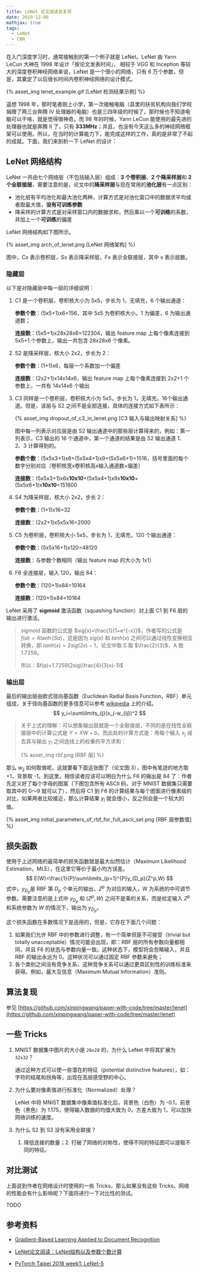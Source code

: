 ```yaml
---
title: LeNet 论文阅读及复现
date: 2019-12-08
mathjax: true
tags:
  - LeNet
  - CNN
---
```


在入门深度学习时，通常接触到的第一个例子就是 LeNet。LeNet 由 Yann LeCun 大神在 1998 年设计「按论文发表时间」， 相较于 VGG 和 Inception 等较大的深度卷积神经网络来说，LeNet 是一个很小的网络，只有 6 万个参数，但是，其奠定了以后很长时间内卷积神经网络的设计模式。

{% asset_img lenet_example.gif [LeNet 检测结果示例] %}

<escape><!-- more --></escape>

遥想 1998 年，那时笔者刚上小学，第一次接触电脑（县里的扶贫机构向我们学校捐赠了两三台奔腾 IV 处理器的电脑）也是三四年级的时候了，那时候也不知道电脑可以干啥，就是觉得很神奇。而 98 年的时候，Yann LeCun 能使用的最先进的处理器也就是奔腾 II 了，只有 **333MHz**；并且，也没有今天这么多的神经网络框架可以使用。所以，在当时的计算能力下，能完成这样的工作，真的是非常了不起的成就。下面，我们来剖析一下 LeNet 的设计：

## LeNet 网络结构

LeNet 一共由七个网络层（不包括输入层）组成：**3 个卷积层**、**2 个降采样层**和 **2 个全联接层**，需要注意的是，论文中的**降采样层**与现在常用的**池化层**有一点区别：

- 池化层有平均池化和最大池化两种，计算方式是对池化窗口中的数据求平均或者取最大值，**没有可训练参数**
- 降采样的计算方式是对采样窗口内的数据求和，然后乘以一个**可训练**的系数，并加上一个**可训练**的偏差

LeNet 网络结构如下图所示。

{% asset_img arch_of_lenet.png [LeNet 网络架构] %}

图中，Cx 表示卷积层，Sx 表示降采样层，Fx 表示全联接层，其中 x 表示层数。

### 隐藏层

以下是对隐藏层中每一层的详细说明：

1. C1 是一个卷积层，卷积核大小为 5x5，步长为 1，无填充，6 个输出通道：

   **参数个数**：(5x5+1)x6=156，其中 5x5 为卷积核大小，1 为偏差，6 为输出通道数；

   **连接数**：(5x5+1)x28x28x6=122304，输出 feature map 上每个像素连接到  5x5+1 个参数上，输出一共包含 28x28x6 个像素。 

2. S2 是降采样层，核大小 2x2，步长为 2：

   **参数个数**：(1+1)x6，每层一个系数加一个偏差

   **连接数**：(2x2+1)x14x14x6，输出 feature map 上每个像素连接到 2x2+1 个参数上，一共有 14x14x6 个输出

3. C3 同样是一个卷积层，卷积核大小为 5x5，步长为 1，无填充，16个输出通道。但是，该层与 S2 之间不是全部连接，具体的连接方式如下表所示：

   {% asset_img dropout_of_c3_in_lenet.png [C3 输入与输出映射关系] %}

   图中每一列表示对应层是由 S2 输出通道中的那些层计算得来的，例如：第一列表示，C3 输出的 16 个通道中，第一个通道的结果是由 S2 输出通道 1、2、3 计算得到的。

   **参数个数**：(5x5x3+1)x6+(5x5x4+1)x9+(5x5x6+1)=1516，括号里面的每个数字分别对应（卷积核宽x卷积核高x输入通道数+偏差）

   **连接数**：(5x5x3+1)x6x**10x10**+(5x5x4+1)x9x**10x10**+(5x5x6+1)x**10x10**=151600

4. S4 为降采样层，核大小 2x2，步长 2：

   **参数个数**：(1+1)x16=32

   **连接数**：(2x2+1)x5x5x16=2000

5. C5 为卷积层，卷积核大小 5x5，步长为 1，无填充，120 个输出通道：

   **参数个数**：(5x5x16+1)x120=48120

   **连接数**：与参数个数相同（输出 feature map 的大小为 1x1）

6. F6 全连接层，输入 120，输出 84：

   **参数个数**：(120+1)x84=10164

   **连接数**：(120+1)x84=10164

LeNet 采用了 **sigmoid** 激活函数（squashing function）对上面 C1 到 F6 层的输出进行激活。

> sigmoid 函数的公式是 $sig(x)=\frac{1}{1+e^{-x}}$，作者写的公式是 $f(a)=A\tanh(Sa)$，这是因为 $sig(x)$ 和 $tanh(x)$ 之间可以通过线性变换相互转换，即 $tanh(x)=2sig(2x)-1$，论文中取 S 取 $\frac{2}{3}$，A 取 1.7259。
>
> 所以：$f(a)=1.7259(2sig(\frac{4}{3}x)-1)$ 

### 输出层

最后的输出层由欧式径向基函数（Euclidean Radial Basis Function，RBF）单元组成，关于径向基函数的更多信息可以参考 [wikipedia](https://en.wikipedia.org/wiki/Radial_basis_function) 上的介绍。
$$
y_i=\sum\limits_{j}(x_j-w_{ij})^2
$$

> 关于上式的理解：可以想象输出层就是一个全联接层，不同的是在线性全联接层中的计算公式是 $Y=XW+b$，而此处的计算方式是：用每个输入 $x_j$ 减去其与输出 $y_i$ 之间连线上的权重的平方求和：
>
> {% asset_img rbf.png [RBF 层] %}

那么 $w_{ij}$ 如何取值呢，这就要看下面这张图了（论文图 3），图中有笔迹的地方取 +1，背景取 -1。到这里，相信读者应该可以明白为什么 F6 的输出是 84 了：作者先定义好了每个字母的图案（下图包含所有 ASCII 码，对于 MNIST 数据集只需要取其中的 0～9 就可以了），然后将 C1 到 F6 的计算结果与每个图案进行像素级的对比，如果两者比较接近，那么计算结果 $y_i$ 就会很小，反之则会是一个较大的值。

{% asset_img initial_parameters_of_rbf_for_full_ascii_set.png [RBF 层参数值] %}

## 损失函数

使用于上述网络的最简单的损失函数就是最大似然估计（Maximum Likelihood Estimation，MLE），在这里它等价于最小均方误差。
$$
E(W)=\frac{1}{P}\sum\limits_{p=1}^{P}y_{D_p}(Z^p,W)
$$
式中，$y_{D_p}$是 RBF 第 $D_p$ 个单元的输出，$Z^p$ 为对应的输入，W 为系统的中可调节参数。需要注意的是上式中 $y_{D_p}$ 和 $(Z^p,W)$ 之间不是乘的关系，而是给定输入 $Z^p$ 和系统参数为 $W$ 的情况下，输出为 $y_{D_p}$。

这个损失函数在多数情况下是适用的，但是，它存在下面几个问题：

1. 如果我们允许 RBF 中的参数进行调整，有一个简单但是不可接受（trivial but totally unacceptable）情况可能会出现，即：RBF 层的所有参数向量都相同，并且 F6 的状态与参数向量一致。这种状态下，模型将会忽略输入，并且 RBF 的输出永远为 0。这种状况可以通过固定 RBF 参数来避免；
2. 各个类别之间没有竞争关系，这种竞争关系可以通过更具区别性的训练标准来获得。例如，最大互信息（Maximum Mutual Information）准则。

## 算法复现

参见 [https://github.com/xinpingwang/paper-with-code/tree/master/lenet](https://github.com/xinpingwang/paper-with-code/tree/master/lenet)

## 一些 Tricks

1. MNIST 数据集中图片的大小是 `28x28` 的，为什么 LeNet 中将其扩展为 `32x32`？

   通过这种方式可以使一些潜在的特征（potential distinctive features），如：字符的结尾和拐角等，出现在高层感受野的中心。

2. 为什么要对像素值进行标准化（Normalized）处理？

   LeNet 中将 MNIST 数据集中像素值标准化后，背景色（白色）为 -0.1，前景色（黑色）为 1.175，使得输入数据的均值大致为 0，方差大致为 1，可以加快网络训练的速度。

3. 为什么 S2 到 S3 没有采用全联接？

   1. 降低连接的数量；2. 打破了网络的对称性，使得不同的特征图可以提取不同的特征。

## 对比测试

上面说到作者在网络设计时使用的一些 Tricks，那么如果没有这些 Tricks，网络的性能会有什么影响呢？下面将进行一下对比性的测试。

TODO

## 参考资料

- [Gradient-Based Learning Applied to Document Recognition](http://yann.lecun.com/exdb/publis/pdf/lecun-98.pdf)

- [LeNet论文阅读：LeNet结构以及参数个数计算](https://blog.csdn.net/silent56_th/article/details/53456522)

- [PyTorch Taipei 2018 week1: LeNet-5](https://mattwang44.github.io/en/articles/PyTorchTP-LeNet/)




